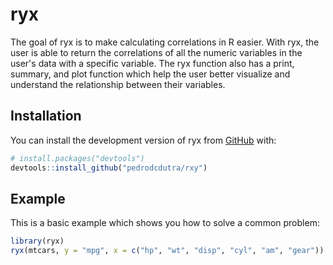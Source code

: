 
# ryx

<!-- badges: start -->
<!-- badges: end -->

The goal of ryx is to make calculating correlations in R easier. With ryx, the user is able to return the correlations of all the numeric variables in the user's data with a specific variable. The ryx function also has a print, summary, and plot function which help the user better visualize and understand the relationship between their variables. 

## Installation

You can install the development version of ryx from [GitHub](https://github.com/) with:

``` r
# install.packages("devtools")
devtools::install_github("pedrodcdutra/rxy")
```

## Example

This is a basic example which shows you how to solve a common problem:

``` r
library(ryx)
ryx(mtcars, y = "mpg", x = c("hp", "wt", "disp", "cyl", "am", "gear"))
```

